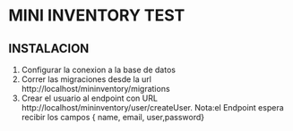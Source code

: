 # MINI INVENTORY TEST

## INSTALACION

1. Configurar la conexion a la base de datos
2. Correr las migraciones desde la url http://localhost/mininventory/migrations
3. Crear el usuario  al endpoint con URL http://localhost/mininventory/user/createUser. Nota:el Endpoint espera recibir los campos { name, email, user,password}
